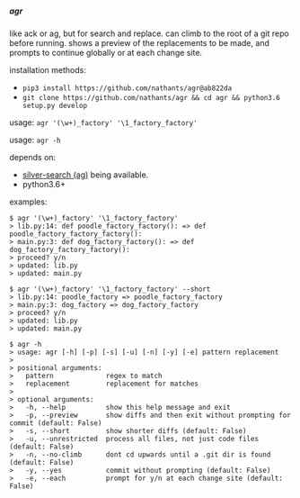 ##### agr

like ack or ag, but for search and replace. can climb to the root of a
git repo before running. shows a preview of the replacements to be
made, and prompts to continue globally or at each change site.

installation methods:
 - `pip3 install https://github.com/nathants/agr@ab822da`
 - `git clone https://github.com/nathants/agr && cd agr && python3.6 setup.py develop`

usage: `agr '(\w+)_factory' '\1_factory_factory'`

usage: `agr -h`

depends on:
 - [silver-search (ag)](https://github.com/ggreer/the_silver_searcher) being available.
 - python3.6+

examples:

```
$ agr '(\w+)_factory' '\1_factory_factory'
> lib.py:14: def poodle_factory_factory(): => def poodle_factory_factory_factory():
> main.py:3: def dog_factory_factory(): => def dog_factory_factory_factory():
> proceed? y/n
> updated: lib.py
> updated: main.py
```

```
$ agr '(\w+)_factory' '\1_factory_factory' --short
> lib.py:14: poodle_factory => poodle_factory_factory
> main.py:3: dog_factory => dog_factory_factory
> proceed? y/n
> updated: lib.py
> updated: main.py
```

```
$ agr -h
> usage: agr [-h] [-p] [-s] [-u] [-n] [-y] [-e] pattern replacement
>
> positional arguments:
>   pattern             regex to match
>   replacement         replacement for matches
>
> optional arguments:
>   -h, --help          show this help message and exit
>   -p, --preview       show diffs and then exit without prompting for commit (default: False)
>   -s, --short         show shorter diffs (default: False)
>   -u, --unrestricted  process all files, not just code files (default: False)
>   -n, --no-climb      dont cd upwards until a .git dir is found (default: False)
>   -y, --yes           commit without prompting (default: False)
>   -e, --each          prompt for y/n at each change site (default: False)

```
